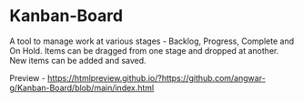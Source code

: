 # Kanban-Board
A tool to manage work at various stages - Backlog, Progress, Complete and On Hold. Items can be dragged from one stage and dropped at another. New items can be added and saved.

Preview - https://htmlpreview.github.io/?https://github.com/angwar-g/Kanban-Board/blob/main/index.html
